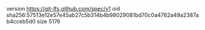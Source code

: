 version https://git-lfs.github.com/spec/v1
oid sha256:57513e12e57e45ab27c5b314b4b98029081bd70c0a4762a49a2387ab4cceb5d0
size 5176
